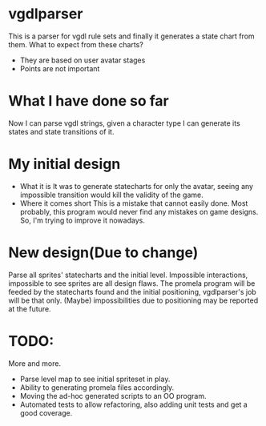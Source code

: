 # vgdlparser

This is a parser for vgdl rule sets and finally it generates a state chart from them.
What to expect from these charts?

- They are based on user avatar stages
- Points are not important

# What I have done so far

Now I can parse vgdl strings, given a character type I can generate its states and state transitions of it.

# My initial design
- What it is
It was to generate statecharts for only the avatar, seeing any impossible transition would kill the validity of the game.
- Where it comes short
This is a mistake that cannot easily done. Most probably, this program would never find any mistakes on game designs.
So, I'm trying to improve it nowadays.

# New design(Due to change)
Parse all sprites' statecharts and the initial level. Impossible interactions, impossible to see sprites are all design flaws.
The promela program will be feeded by the statecharts found and the initial positioning, vgdlparser's job will be that only.
(Maybe) impossibilities due to positioning may be reported at the future.

# TODO:

More and more.

- Parse level map to see initial spriteset in play.
- Ability to generating promela files accordingly.
- Moving the ad-hoc generated scripts to an OO program.
- Automated tests to allow refactoring, also adding unit tests and get a good coverage.
